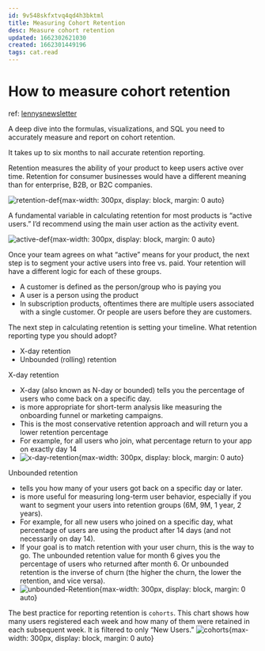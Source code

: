 ```yaml
---
id: 9v548skfxtvq4qd4h3bktml
title: Measuring Cohort Retention
desc: Measure cohort retention
updated: 1662302621030
created: 1662301449196
tags: cat.read
---
```

# How to measure cohort retention

ref: [lennysnewsletter](https://www.lennysnewsletter.com/p/measuring-cohort-retention)

A deep dive into the formulas, visualizations, and SQL you need to accurately measure and report on cohort retention.

It takes up to six months to nail accurate retention reporting.

Retention measures the ability of your product to keep users active over time. Retention for consumer businesses would have a different meaning than for enterprise, B2B, or B2C companies.

![retention-def](https://substackcdn.com/image/fetch/w_1456,c_limit,f_webp,q_auto:good,fl_progressive:steep/https%3A%2F%2Fbucketeer-e05bbc84-baa3-437e-9518-adb32be77984.s3.amazonaws.com%2Fpublic%2Fimages%2F788ee8c2-6fc8-44fc-968b-ce92ac45c32c_2318x1112.png){max-width: 300px, display: block, margin: 0 auto}

A fundamental variable in calculating retention for most products is “active users.” I’d recommend using the main user action as the activity event.

![active-def](https://substackcdn.com/image/fetch/w_1456,c_limit,f_webp,q_auto:good,fl_progressive:steep/https%3A%2F%2Fbucketeer-e05bbc84-baa3-437e-9518-adb32be77984.s3.amazonaws.com%2Fpublic%2Fimages%2F4430235c-6770-46b1-b329-e83f6008f80f_2318x2316.png){max-width: 300px, display: block, margin: 0 auto}

Once your team agrees on what “active” means for your product, the next step is to segment your active users into free vs. paid. Your retention will have a different logic for each of these groups.
- A customer is defined as the person/group who is paying you
- A user is a person using the product
- In subscription products, oftentimes there are multiple users associated with a single customer. Or people are users before they are customers.

The next step in calculating retention is setting your timeline. What retention reporting type you should adopt?
- X-day retention
- Unbounded (rolling) retention 

X-day retention
- X-day (also known as N-day or bounded) tells you the percentage of users who come back on a specific day.
- is more appropriate for short-term analysis like measuring the onboarding funnel or marketing campaigns.
- This is the most conservative retention approach and will return you a lower retention percentage
- For example, for all users who join, what percentage return to your app on exactly day 14
- ![x-day-retention](https://substackcdn.com/image/fetch/w_1456,c_limit,f_webp,q_auto:good,fl_progressive:steep/https%3A%2F%2Fbucketeer-e05bbc84-baa3-437e-9518-adb32be77984.s3.amazonaws.com%2Fpublic%2Fimages%2F1ebda1bb-0adf-463c-b2e3-4b8b543e16c9_1456x1042.png){max-width: 300px, display: block, margin: 0 auto}

Unbounded retention
- tells you how many of your users got back on a specific day or later.
- is more useful for measuring long-term user behavior, especially if you want to segment your users into retention groups (6M, 9M, 1 year, 2 years).
- For example, for all new users who joined on a specific day, what percentage of users are using the product after 14 days (and not necessarily on day 14).
- If your goal is to match retention with your user churn, this is the way to go. The unbounded retention value for month 6 gives you the percentage of users who returned after month 6. Or unbounded retention is the inverse of churn (the higher the churn, the lower the retention, and vice versa).
- ![unbounded-Retention](https://substackcdn.com/image/fetch/w_1456,c_limit,f_webp,q_auto:good,fl_progressive:steep/https%3A%2F%2Fbucketeer-e05bbc84-baa3-437e-9518-adb32be77984.s3.amazonaws.com%2Fpublic%2Fimages%2Fb0a226d8-6d58-4572-a70d-e5075a8d038e_1458x794.png){max-width: 300px, display: block, margin: 0 auto}

The best practice for reporting retention is `cohorts`. This chart shows how many users registered each week and how many of them were retained in each subsequent week. It is filtered to only “New Users.”
![cohorts](https://substackcdn.com/image/fetch/w_1456,c_limit,f_webp,q_auto:good,fl_progressive:steep/https%3A%2F%2Fbucketeer-e05bbc84-baa3-437e-9518-adb32be77984.s3.amazonaws.com%2Fpublic%2Fimages%2F875a7a40-cabc-406c-b531-6fe972d41f35_1300x604.png){max-width: 300px, display: block, margin: 0 auto}